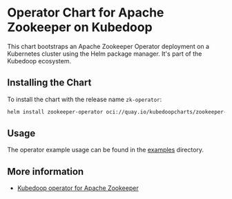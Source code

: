 # Operator Chart for Apache Zookeeper on Kubedoop

This chart bootstraps an Apache Zookeeper Operator deployment on a Kubernetes cluster using the Helm package manager. It's part of the Kubedoop ecosystem.

## Installing the Chart

To install the chart with the release name `zk-operator`:

```bash
helm install zookeeper-operator oci://quay.io/kubedoopcharts/zookeeper-operator
```

## Usage

The operator example usage can be found in the [examples](https://github.com/zncdatadev/zookeeper-operator/tree/main/examples) directory.

## More information

- [Kubedoop operator for Apache Zookeeper](https://github.com/zncdatadev/zookeeper-operator)
